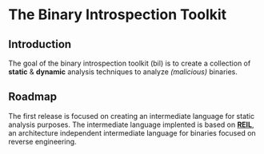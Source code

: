 The Binary Introspection Toolkit
============================

Introduction
------------
The goal of the binary introspection toolkit (bil) is to create a collection of **static** & **dynamic** analysis techniques to analyze *(malicious)* binaries.

Roadmap
-------
The first release is focused on creating an intermediate language for static analysis purposes.
The intermediate language implented is based on [**REIL**][1], an architecture independent intermediate language for binaries focused on reverse engineering. 

[1]: http://www.zynamics.com/downloads/csw09.pdf "REIL"